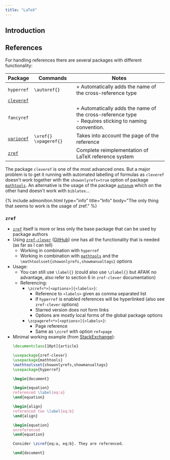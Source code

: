```yaml
---
title: "LaTeX"
---
```



## Introduction


## References

For handling references there are several packages with different functionality:

Package | Commands | Notes
------- | -------- | -----
`hyperref` | `\autoref{}` | + Automatically adds the name of the cross-reference type<br>
[`cleveref`](https://ctan.org/pkg/cleveref) |  |
`fancyref` |  | + Automatically adds the name of the cross-reference type<br>- Requires sticking to naming convention.
[`varioref`](https://ctan.org/pkg/varioref) | `\vref{}` `\vpageref{}` | Takes into account the page of the reference
[`zref`](https://ctan.org/pkg/zref) |  | Complete reimplementation of LaTeX reference system


The package `cleveref` is one of the most advanced ones. But a major problem is to get it running with automated labelling of formulas as `cleveref` doesn't work together with the `showonlyrefs=true` option of package [`mathtools`](https://ctan.org/pkg/mathtools).
An alternative is the usage of the package [`autonum`](https://ctan.org/pkg/autonum) which on the other hand doesn't work with `biblatex`...

{% include admonition.html type="info" title="Info" body="The only thing that seems to work is the usage of zref." %}

### `zref`

- [`zref`](https://ctan.org/pkg/zref) itself is more or less only the base package that can be used by package authors
- Using [`zref-clever`](https://ctan.org/pkg/zref-clever) ([GitHub](https://github.com/gusbrs/zref-clever)) one has all the functionality that is needed (as far as I can tell)
  - Working in combination with `hyperref`
  - Working in combination with [`mathtools`](https://ctan.org/pkg/mathtools) and the `\mathtoolsset{showonlyrefs,showmanualtags}` options
- Usage:
  - You can still use `\label{}`
    (could also use `\zlabel{}` but AFAIK no advantage, also refer to section 6 in `zref-clever` documentation)
  - Referencing:
    - `\zcref<*>[<options>]{<labels>}`:
      - Reference to `<labels>` given as comma separated list
      - If `hyperref` is enabled references will be hyperlinked (also see `zref-clever` options)
      - Starred version does not form links
      - Options are mostly local forms of the global package options 
    - `\zcpageref<*>[<options>]{<labels>}`:
      - Page reference
      - Same as `\zcref` with option `ref=page`
- Minimal working example (from [StackExchange](https://tex.stackexchange.com/a/692055)):
    ```latex
    \documentclass[10pt]{article}

    \usepackage{zref-clever}
    \usepackage{mathtools}
    \mathtoolsset{showonlyrefs,showmanualtags}
    \usepackage{hyperref}

    \begin{document}

    \begin{equation}
    referenced \label{eq:a}
    \end{equation}

    \begin{align}
    referenced too \label{eq:b}
    \end{align}

    \begin{equation}
    unreferenced
    \end{equation}

    Consider \zcref{eq:a, eq:b}. They are referenced.

    \end{document}
    ```
